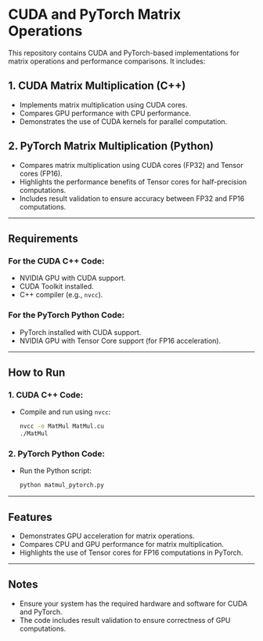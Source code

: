 # CUDA and PyTorch Matrix Operations

This repository contains CUDA and PyTorch-based implementations for matrix operations and performance comparisons. It includes:

## 1. CUDA Matrix Multiplication (C++)
- Implements matrix multiplication using CUDA cores.
- Compares GPU performance with CPU performance.
- Demonstrates the use of CUDA kernels for parallel computation.

## 2. PyTorch Matrix Multiplication (Python)
- Compares matrix multiplication using CUDA cores (FP32) and Tensor cores (FP16).
- Highlights the performance benefits of Tensor cores for half-precision computations.
- Includes result validation to ensure accuracy between FP32 and FP16 computations.

---

## Requirements

### For the CUDA C++ Code:
- NVIDIA GPU with CUDA support.
- CUDA Toolkit installed.
- C++ compiler (e.g., `nvcc`).

### For the PyTorch Python Code:
- PyTorch installed with CUDA support.
- NVIDIA GPU with Tensor Core support (for FP16 acceleration).

---

## How to Run

### 1. CUDA C++ Code:
- Compile and run using `nvcc`:
  ```bash
  nvcc -o MatMul MatMul.cu
  ./MatMul
  ```

### 2. PyTorch Python Code:
- Run the Python script:
  ```bash
  python matmul_pytorch.py
  ```

---

## Features
- Demonstrates GPU acceleration for matrix operations.
- Compares CPU and GPU performance for matrix multiplication.
- Highlights the use of Tensor cores for FP16 computations in PyTorch.

---

## Notes
- Ensure your system has the required hardware and software for CUDA and PyTorch.
- The code includes result validation to ensure correctness of GPU computations.

